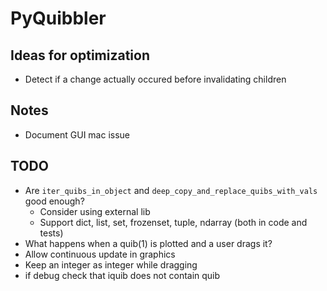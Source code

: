 # PyQuibbler

## Ideas for optimization

- Detect if a change actually occured before invalidating children

## Notes

- Document GUI mac issue

## TODO

- Are `iter_quibs_in_object` and `deep_copy_and_replace_quibs_with_vals` good enough?
    - Consider using external lib
    - Support dict, list, set, frozenset, tuple, ndarray (both in code and tests)
- What happens when a quib(1) is plotted and a user drags it?
- Allow continuous update in graphics
- Keep an integer as integer while dragging
- if debug check that iquib does not contain quib